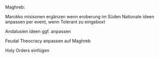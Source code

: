 Maghreb:

Marokko misisonen ergänzen wenn eroberung im Süden
Nationale ideen anpassen per event, wenn Tolerant zu eingeboxt

Andalusien ideen ggf. anpassen

Feudal Theocracy anpassen auf Maghreb

Holy Orders einfügen